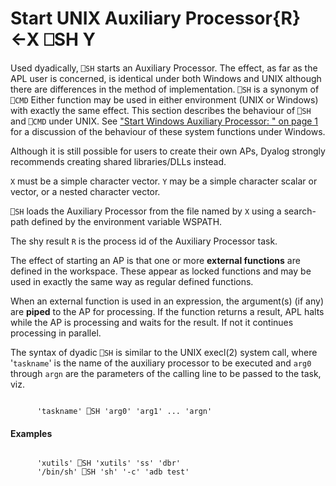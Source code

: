 




<h1 class="heading"><span class="name">Start UNIX Auxiliary Processor</span><span class="command">{R}←X ⎕SH Y</span></h1>

Used dyadically, `⎕SH` starts an Auxiliary Processor. The effect, as far as the APL user is concerned, is identical under both Windows and UNIX although there are differences in the method of implementation. `⎕SH` is a synonym of `⎕CMD` Either function may be used in either environment (UNIX or Windows) with exactly the same effect. This section describes the behaviour of `⎕SH` and `⎕CMD` under UNIX. See ["Start Windows Auxiliary Processor: " on page 1](../../../system-functions-a-z/system-functions-a-z/start-windows-auxiliary-processor.md) for a discussion of the behaviour of these system functions under Windows.


Although it is still possible for users to create their own APs, Dyalog strongly recommends creating shared libraries/DLLs instead.



`X` must be a simple character vector. `Y` may be a simple character scalar or vector, or a nested character vector.


`⎕SH` loads the Auxiliary Processor from the file named by `X` using a search-path defined by the environment variable WSPATH.


The shy result `R` is the process id of the Auxiliary Processor task.


The effect of starting an AP is that one or more **external functions** are defined in the workspace. These appear as locked functions and may be used in exactly the same way as regular defined functions.


When an external function is used in an expression, the argument(s) (if any) are **piped** to the AP for processing. If the function returns a result, APL halts while the AP is processing and waits for the result. If not it continues processing in parallel.


The syntax of dyadic `⎕SH` is similar to the UNIX execl(2) system call, where '`taskname`' is the name of the auxiliary processor to be executed and `arg0` through `argn` are the parameters of the calling line to be passed to the task, viz.
```apl

      'taskname' ⎕SH 'arg0' 'arg1' ... 'argn'

```

#### Examples
```apl

      'xutils' ⎕SH 'xutils' 'ss' 'dbr'
      '/bin/sh' ⎕SH 'sh' '-c' 'adb test'
```


